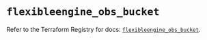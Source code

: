 # `flexibleengine_obs_bucket`

Refer to the Terraform Registry for docs: [`flexibleengine_obs_bucket`](https://registry.terraform.io/providers/flexibleenginecloud/flexibleengine/1.46.0/docs/resources/obs_bucket).
